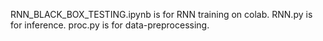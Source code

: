 RNN_BLACK_BOX_TESTING.ipynb is for RNN training on colab.
RNN.py is for inference.
proc.py is for data-preprocessing.
